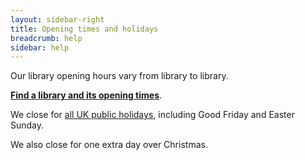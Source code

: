 ```yaml
---
layout: sidebar-right
title: Opening times and holidays
breadcrumb: help
sidebar: help
---
```


Our library opening hours vary from library to library.

**[Find a library and its opening times](/libraries/)**.

We close for [all UK public holidays](https://www.gov.uk/bank-holidays), including Good Friday and Easter Sunday.

We also close for one extra day over Christmas.
